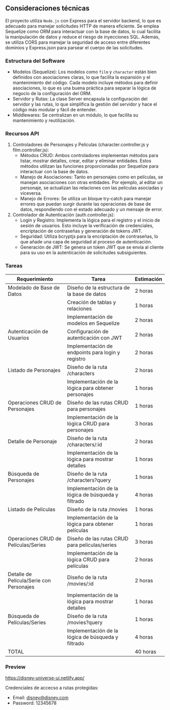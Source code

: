 ## Consideraciones técnicas

El proyecto utiliza `Node.js` con Express para el servidor backend, lo que es adecuado para manejar solicitudes HTTP de manera eficiente. Se emplea Sequelize como ORM para interactuar con la base de datos, lo cual facilita la manipulación de datos y reduce el riesgo de inyecciones SQL. Además, se utiliza CORS para manejar la seguridad de acceso entre diferentes dominios y Express.json para parsear el cuerpo de las solicitudes.

### Estructura del Software

- Modelos (Sequelize): Los modelos como `film` y `character` están bien definidos con asociaciones claras, lo que facilita la expansión y el mantenimiento del código. Cada modelo incluye métodos para definir asociaciones, lo que es una buena práctica para separar la lógica de negocio de la configuración del ORM.
- Servidor y Rutas: La clase Server encapsula la configuración del servidor y las rutas, lo que simplifica la gestión del servidor y hace el código más modular y fácil de entender.
- Middlewares: Se centralizan en un módulo, lo que facilita su mantenimiento y reutilización.

### Recursos API

1. Controladores de Personajes y Películas (character.controller.js y film.controller.js):
   - Métodos CRUD: Ambos controladores implementan métodos para listar, mostrar detalles, crear, editar y eliminar entidades. Estos métodos utilizan las funciones proporcionadas por Sequelize para interactuar con la base de datos.
   - Manejo de Asociaciones: Tanto en personajes como en películas, se manejan asociaciones con otras entidades. Por ejemplo, al editar un personaje, se actualizan las relaciones con las películas asociadas y viceversa.
   - Manejo de Errores: Se utiliza un bloque try-catch para manejar errores que puedan surgir durante las operaciones de base de datos, respondiendo con el estado adecuado y un mensaje de error.
2. Controlador de Autenticación (auth.controller.js):
   - Login y Registro: Implementa la lógica para el registro y el inicio de sesión de usuarios. Esto incluye la verificación de credenciales, encriptación de contraseñas y generación de tokens JWT.
   - Seguridad: Utiliza bcryptjs para la encriptación de contraseñas, lo que añade una capa de seguridad al proceso de autenticación.
   - Generación de JWT: Se genera un token JWT que se envía al cliente para su uso en la autenticación de solicitudes subsiguientes.

### Tareas

| Requerimiento                            | Tarea                                               | Estimación |
| ---------------------------------------- | --------------------------------------------------- | ---------- |
| Modelado de Base de Datos                | Diseño de la estructura de la base de datos         | 2 horas    |
|                                          | Creación de tablas y relaciones                     | 1 horas    |
|                                          | Implementación de modelos en Sequelize              | 2 horas    |
| Autenticación de Usuarios                | Configuración de autenticación con JWT              | 2 horas    |
|                                          | Implementación de endpoints para login y registro   | 2 horas    |
| Listado de Personajes                    | Diseño de la ruta /characters                       | 2 horas    |
|                                          | Implementación de la lógica para obtener personajes | 1 horas    |
| Operaciones CRUD de Personajes           | Diseño de las rutas CRUD para personajes            | 1 horas    |
|                                          | Implementación de la lógica CRUD para personajes    | 3 horas    |
| Detalle de Personaje                     | Diseño de la ruta /characters/:id                   | 2 horas    |
|                                          | Implementación de la lógica para mostrar detalles   | 1 horas    |
| Búsqueda de Personajes                   | Diseño de la ruta /characters?query                 | 1 horas    |
|                                          | Implementación de la lógica de búsqueda y filtrado  | 4 horas    |
| Listado de Películas                     | Diseño de la ruta /movies                           | 1 horas    |
|                                          | Implementación de la lógica para obtener películas  | 1 horas    |
| Operaciones CRUD de Películas/Series     | Diseño de las rutas CRUD para películas/series      | 3 horas    |
|                                          | Implementación de la lógica CRUD para películas     | 2 horas    |
| Detalle de Película/Serie con Personajes | Diseño de la ruta /movies/:id                       | 2 horas    |
|                                          | Implementación de la lógica para mostrar detalles   | 1 horas    |
| Búsqueda de Películas/Series             | Diseño de la ruta /movies?query                     | 1 horas    |
|                                          | Implementación de la lógica de búsqueda y filtrado  | 4 horas    |
| TOTAL                                    |                                                     | 40 horas   |

### Preview

https://disney-universe-ui.netlify.app/

Credenciales de accecso a rutas protegidas:

- Email: disney@disney.com
- Password: 12345678
